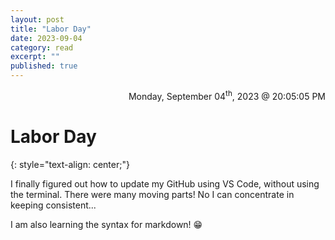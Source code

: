 ```yaml
---
layout: post
title: "Labor Day" 
date: 2023-09-04
category: read 
excerpt: ""
published: true
---
```

<div style="text-align:right"> Monday, September 04<sup>th</sup>, 2023 @ 20:05:05 PM</div>

# Labor Day
{: style="text-align: center;"}

I finally figured out how to update my GitHub using VS Code, without using the terminal.  There were many moving parts!  No I can concentrate in keeping consistent...

I am also learning the syntax for markdown! 😁